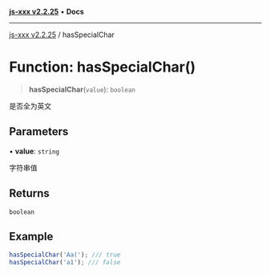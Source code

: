 [**js-xxx v2.2.25**](../README.md) • **Docs**

***

[js-xxx v2.2.25](../README.md) / hasSpecialChar

# Function: hasSpecialChar()

> **hasSpecialChar**(`value`): `boolean`

是否全为英文

## Parameters

• **value**: `string`

字符串值

## Returns

`boolean`

## Example

```ts
hasSpecialChar('Aa('); /// true
hasSpecialChar('a1'); /// false
```
